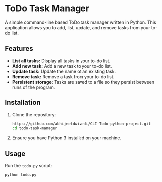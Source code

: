 # ToDo Task Manager

A simple command-line based ToDo task manager written in Python. This application allows you to add, list, update, and remove tasks from your to-do list.

## Features

- **List all tasks:** Display all tasks in your to-do list.
- **Add new task:** Add a new task to your to-do list.
- **Update task:** Update the name of an existing task.
- **Remove task:** Remove a task from your to-do list.
- **Persistent storage:** Tasks are saved to a file so they persist between runs of the program.

## Installation

1. Clone the repository:

    ```sh
    https://github.com/abhijeetdwivedi/CLI-Todo-python-project.git
    cd todo-task-manager
    ```

2. Ensure you have Python 3 installed on your machine.

## Usage

Run the `todo.py` script:

```sh
python todo.py
